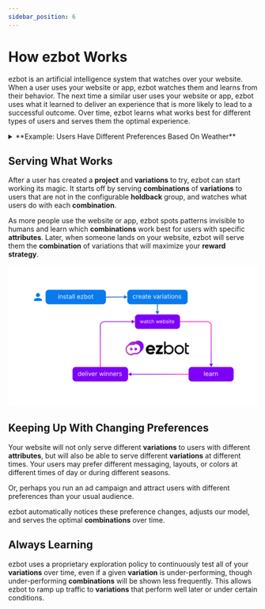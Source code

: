```yaml
---
sidebar_position: 6
---
```


# How ezbot Works

ezbot is an artificial intelligence system that watches over your website. When a user uses your website or app, ezbot watches them and learns from their behavior. The next time a similar user uses your website or app, ezbot uses what it learned to deliver an experience that is more likely to lead to a successful outcome. Over time, ezbot learns what works best for different types of users and serves them the optimal experience.

<details>  
<summary>**Example: Users Have Different Preferences Based On Weather**</summary>  
<div>  
<div>Imagine you have a small souvenir shop with two items: baseball caps and beanies. Beanies are warmer than baseball caps. Both are very popular and people all over the US buy them. After a while, ezbot would notice that people with IP addresses corresponding to locations with warm weather buy more baseball caps, and people in locations with cold weather buy more beanies. Over time, ezbot will suggest beanies to people in colder weather and baseball caps to people in warmer weather</div>  
<br/>  
Think of it as a nudge. Some people will still buy beanies when it's hot out or baseball caps when it's cold. The important change is that before ezbot, there were some people in warm climates who saw beanies first and some people in cold climates who saw baseball caps first and left the page. **ezbot helps you show the right thing to the right person at the right time.**
</div>  
</details>

## Serving What Works

After a user has created a **project** and **variations** to try, ezbot can start working its magic. It starts off by serving **combinations** of **variations** to users that are not in the configurable **holdback** group, and watches what users do with each **combination**.

As more people use the website or app, ezbot spots patterns invisible to humans and learn which **combinations** work best for users with specific **attributes**. Later, when someone lands on your website, ezbot will serve them the **combination** of variations that will maximize your **reward strategy**.

![how it works](../img/how_ezbot_works.png)

## Keeping Up With Changing Preferences

Your website will not only serve different **variations** to users with different **attributes**, but will also be able to serve different **variations** at different times. Your users may prefer different messaging, layouts, or colors at different times of day or during different seasons.

Or, perhaps you run an ad campaign and attract users with different preferences than your usual audience.

ezbot automatically notices these preference changes, adjusts our model, and serves the optimal **combinations** over time.

## Always Learning

ezbot uses a proprietary exploration policy to continuously test all of your **variations** over time, even if a given **variation** is under-performing, though under-performing **combinations** will be shown less frequently. This allows ezbot to ramp up traffic to **variations** that perform well later or under certain conditions.
